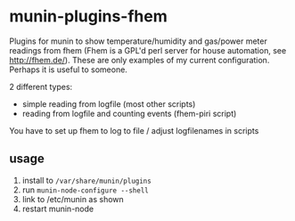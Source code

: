 munin-plugins-fhem
==================
Plugins for munin to show temperature/humidity and gas/power meter readings from fhem (Fhem is a GPL'd perl server for house automation, see http://fhem.de/).
These are only examples of my current configuration. Perhaps it is useful to someone.

2 different types:
- simple reading from logfile (most other scripts)
- reading from logfile and counting events (fhem-piri script)

You have to set up fhem to log to file / adjust logfilenames in scripts

usage
-----
1. install to `/var/share/munin/plugins`
2. run `munin-node-configure --shell`
3. link to /etc/munin as shown
4. restart munin-node

